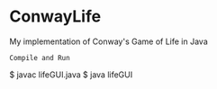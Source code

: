 # ConwayLife
My implementation of Conway's Game of Life in Java


	Compile and Run
$ javac lifeGUI.java
$ java lifeGUI
